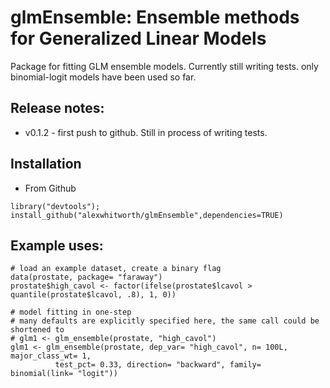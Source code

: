 glmEnsemble: Ensemble methods for Generalized Linear Models
====

Package for fitting GLM ensemble models. Currently still writing tests. only binomial-logit models have been used so far.

## Release notes:
- v0.1.2 - first push to github. Still in process of writing tests.

## Installation
- From Github
```
library("devtools");
install_github("alexwhitworth/glmEnsemble",dependencies=TRUE)
```

## Example uses:

```
# load an example dataset, create a binary flag
data(prostate, package= "faraway")
prostate$high_cavol <- factor(ifelse(prostate$lcavol > quantile(prostate$lcavol, .8), 1, 0))

# model fitting in one-step
# many defaults are explicitly specified here, the same call could be shortened to
# glm1 <- glm_ensemble(prostate, "high_cavol")
glm1 <- glm_ensemble(prostate, dep_var= "high_cavol", n= 100L, major_class_wt= 1,
          test_pct= 0.33, direction= "backward", family= binomial(link= "logit"))

```
